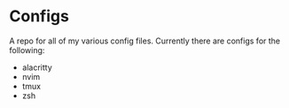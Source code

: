 # Configs

A repo for all of my various config files. Currently there are configs for the following:

- alacritty
- nvim
- tmux
- zsh

